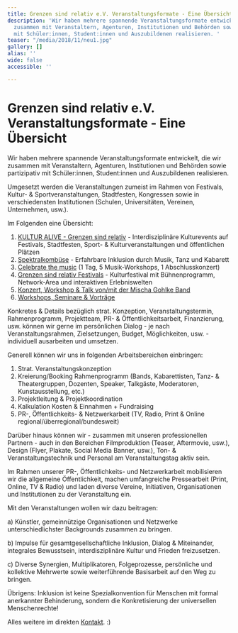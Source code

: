```yaml
---
title: Grenzen sind relativ e.V. Veranstaltungsformate - Eine Übersicht
description: 'Wir haben mehrere spannende Veranstaltungsformate entwickelt, die wir
  zusammen mit Veranstaltern, Agenturen, Institutionen und Behörden sowie partizipativ
  mit Schüler:innen, Student:innen und Auszubildenen realisieren. '
teaser: "/media/2018/11/neu1.jpg"
gallery: []
alias: ''
wide: false
accessible: ''

---
```

# Grenzen sind relativ e.V. Veranstaltungsformate - Eine Übersicht

Wir haben mehrere spannende Veranstaltungsformate entwickelt, die wir zusammen mit Veranstaltern, Agenturen, Institutionen und Behörden sowie partizipativ mit Schüler:innen, Student:innen und Auszubildenen realisieren.

Umgesetzt werden die Veranstaltungen zumeist im Rahmen von Festivals, Kultur- & Sportveranstaltungen, Stadtfesten, Kongressen sowie in verschiedensten Institutionen (Schulen, Universitäten, Vereinen, Unternehmen, usw.).

Im Folgenden eine Übersicht:

1. [KULTUR ALIVE - Grenzen sind relativ](https://www.grenzensindrelativ.de/aktivitaeten/projekte-und-veranstaltungen/veranstaltungsformate-fuer-dein-event/support-inklusion) - Interdisziplinäre Kulturevents auf Festivals, Stadtfesten, Sport- & Kulturveranstaltungen und öffentlichen Plätzen
2. [Spektralkombüse](https://www.grenzensindrelativ.de/aktivitaeten/projekte-und-veranstaltungen/veranstaltungsformate-fuer-dein-event/spektralkombuese) - Erfahrbare Inklusion durch Musik, Tanz und Kabarett
3. [Celebrate the music](https://www.grenzensindrelativ.de/aktivitaeten/projekte-und-veranstaltungen/erlebnistage-inklusion-durch-musik/allgemeine-infos-erlebnistage-inklusion) (1 Tag, 5 Musik-Workshops, 1 Abschlusskonzert)
4. [Grenzen sind relativ Festivals](https://www.grenzensindrelativ.de/aktivitaeten/projekte-und-veranstaltungen/grenzen-sind-relativ-festivals/allgemeine-infos) - Kulturfestival mit Bühnenprogramm, Network-Area und interaktiven Erlebniswelten
5. [Konzert, Workshop & Talk von/mit der Mischa Gohlke Band]( "https://www.grenzensindrelativ.de/aktivitaeten/projekte-und-veranstaltungen/veranstaltungsformate-fuer-dein-event/konzert-workshops-talk-von-mit-der-mischa-gohlke-band")
6. [Workshops, Seminare & Vorträge](https://www.grenzensindrelativ.de/aktivitaeten/musikunterricht-workshops-coaching/workshops-seminare-vortraege/allgemeine-infos-workshops-seminare-vortrage)

Konkretes & Details bezüglich strat. Konzeption, Veranstaltungstermin, Rahmenprogramm, Projektteam, PR- & Öffentlichkeitsarbeit, Finanzierung, usw. können wir gerne im persönlichen Dialog - je nach Veranstaltungsrahmen, Zielsetzungen, Budget, Möglichkeiten, usw. - individuell ausarbeiten und umsetzen.

Generell können wir uns in folgenden Arbeitsbereichen einbringen:

1. Strat. Veranstaltungskonzeption
2. Kreierung/Booking Rahmenprogramm (Bands, Kabarettisten, Tanz- & Theatergruppen, Dozenten, Speaker, Talkgäste, Moderatoren, Kunstausstellung, etc.)
3. Projektleitung & Projektkoordination
4. Kalkulation Kosten & Einnahmen + Fundraising
5. PR-, Öffentlichkeits- & Netzwerkarbeit (TV, Radio, Print & Online regional/überregional/bundesweit)

Darüber hinaus können wir - zusammen mit unseren professionellen Partnern - auch in den Bereichen Filmproduktion (Teaser, Aftermovie, usw.), Design (Flyer, Plakate, Social Media Banner, usw.), Ton- & Veranstaltungstechnik und Personal am Veranstaltungstag aktiv sein.

Im Rahmen unserer PR-, Öffentlichkeits- und Netzwerkarbeit mobilisieren wir die allgemeine Öffentlichkeit, machen umfangreiche Pressearbeit (Print, Online, TV & Radio) und laden diverse Vereine, Initiativen, Organisationen und Institutionen zu der Veranstaltung ein.

Mit den Veranstaltungen wollen wir dazu beitragen:

a) Künstler, gemeinnützige Organisationen und Netzwerke unterschiedlichster Backgrounds zusammen zu bringen.

b) Impulse für gesamtgesellschaftliche Inklusion, Dialog & Miteinander, integrales Bewusstsein, interdisziplinäre Kultur und Frieden freizusetzen.

c) Diverse Synergien, Multiplikatoren, Folgeprozesse, persönliche und kollektive Mehrwerte sowie weiterführende Basisarbeit auf den Weg zu bringen.

Übrigens: Inklusion ist keine Spezialkonvention für Menschen mit formal anerkannter Behinderung, sondern die Konkretisierung der universellen Menschenrechte!

Alles weitere im direkten [Kontakt](https://www.grenzensindrelativ.de/kontakt). :)